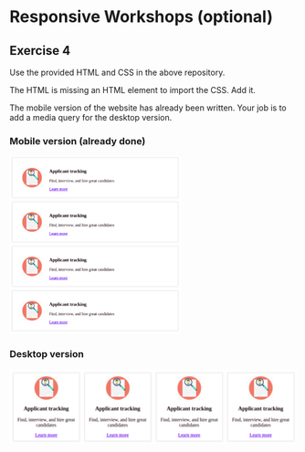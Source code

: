 # Responsive Workshops (optional)

## Exercise 4

Use the provided HTML and CSS in the above repository.

The HTML is missing an HTML element to import the CSS. Add it.

The mobile version of the website has already been written. Your job is to add a media query for the desktop version.

### Mobile version (already done)

<img src='../../assets/q4_mob.png' alt='Q1 Mobile' style="max-width:300px" />

### Desktop version

![Q4 Desktop](../../assets/q4_desk.png)